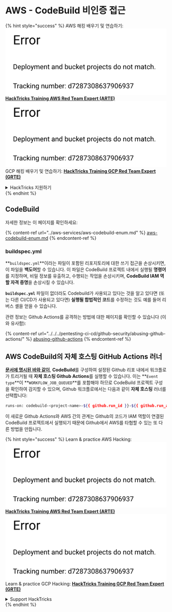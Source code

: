 # AWS - CodeBuild 비인증 접근

{% hint style="success" %}
AWS 해킹 배우기 및 연습하기:<img src="../../../.gitbook/assets/image (1) (1).png" alt="" data-size="line">[**HackTricks Training AWS Red Team Expert (ARTE)**](https://training.hacktricks.xyz/courses/arte)<img src="../../../.gitbook/assets/image (1) (1).png" alt="" data-size="line">\
GCP 해킹 배우기 및 연습하기: <img src="../../../.gitbook/assets/image (2).png" alt="" data-size="line">[**HackTricks Training GCP Red Team Expert (GRTE)**<img src="../../../.gitbook/assets/image (2).png" alt="" data-size="line">](https://training.hacktricks.xyz/courses/grte)

<details>

<summary>HackTricks 지원하기</summary>

* [**구독 계획**](https://github.com/sponsors/carlospolop) 확인하기!
* **💬 [**Discord 그룹**](https://discord.gg/hRep4RUj7f) 또는 [**텔레그램 그룹**](https://t.me/peass)에 참여하거나 **Twitter** 🐦 [**@hacktricks\_live**](https://twitter.com/hacktricks\_live)**를 팔로우하세요.**
* **[**HackTricks**](https://github.com/carlospolop/hacktricks) 및 [**HackTricks Cloud**](https://github.com/carlospolop/hacktricks-cloud) 깃허브 리포지토리에 PR을 제출하여 해킹 트릭을 공유하세요.**

</details>
{% endhint %}

## CodeBuild

자세한 정보는 이 페이지를 확인하세요:

{% content-ref url="../aws-services/aws-codebuild-enum.md" %}
[aws-codebuild-enum.md](../aws-services/aws-codebuild-enum.md)
{% endcontent-ref %}

### buildspec.yml

**`buildspec.yml`**이라는 파일이 포함된 리포지토리에 대한 쓰기 접근을 손상시키면, 이 파일을 **백도어**할 수 있습니다. 이 파일은 CodeBuild 프로젝트 내에서 실행될 **명령어**를 지정하며, 비밀 정보를 유출하고, 수행되는 작업을 손상시키며, **CodeBuild IAM 역할 자격 증명**을 손상시킬 수 있습니다.

**`buildspec.yml`** 파일이 없더라도 Codebuild가 사용되고 있다는 것을 알고 있다면 (또는 다른 CI/CD가 사용되고 있다면) **실행될 합법적인 코드**를 수정하는 것도 예를 들어 리버스 셸을 얻을 수 있습니다.

관련 정보는 Github Actions를 공격하는 방법에 대한 페이지를 확인할 수 있습니다 (이와 유사함):

{% content-ref url="../../../pentesting-ci-cd/github-security/abusing-github-actions/" %}
[abusing-github-actions](../../../pentesting-ci-cd/github-security/abusing-github-actions/)
{% endcontent-ref %}

## AWS CodeBuild의 자체 호스팅 GitHub Actions 러너 <a href="#action-runner" id="action-runner"></a>

[**문서에 명시된 바와 같이**](https://docs.aws.amazon.com/codebuild/latest/userguide/action-runner.html), **CodeBuild**를 구성하여 설정된 Github 리포 내에서 워크플로가 트리거될 때 **자체 호스팅 Github Actions**를 실행할 수 있습니다. 이는 **`Event type`**이 **`WORKFLOW_JOB_QUEUED`**를 포함해야 하므로 CodeBuild 프로젝트 구성을 확인하여 감지할 수 있으며, Github 워크플로에서는 다음과 같이 **자체 호스팅** 러너를 선택합니다:
```bash
runs-on: codebuild-<project-name>-${{ github.run_id }}-${{ github.run_attempt }}
```
이 새로운 Github Actions와 AWS 간의 관계는 Github의 코드가 IAM 역할이 연결된 CodeBuild 프로젝트에서 실행되기 때문에 Github에서 AWS를 타협할 수 있는 또 다른 방법을 만듭니다.

{% hint style="success" %}
Learn & practice AWS Hacking:<img src="../../../.gitbook/assets/image (1) (1).png" alt="" data-size="line">[**HackTricks Training AWS Red Team Expert (ARTE)**](https://training.hacktricks.xyz/courses/arte)<img src="../../../.gitbook/assets/image (1) (1).png" alt="" data-size="line">\
Learn & practice GCP Hacking: <img src="../../../.gitbook/assets/image (2).png" alt="" data-size="line">[**HackTricks Training GCP Red Team Expert (GRTE)**<img src="../../../.gitbook/assets/image (2).png" alt="" data-size="line">](https://training.hacktricks.xyz/courses/grte)

<details>

<summary>Support HackTricks</summary>

* Check the [**subscription plans**](https://github.com/sponsors/carlospolop)!
* **Join the** 💬 [**Discord group**](https://discord.gg/hRep4RUj7f) or the [**telegram group**](https://t.me/peass) or **follow** us on **Twitter** 🐦 [**@hacktricks\_live**](https://twitter.com/hacktricks\_live)**.**
* **Share hacking tricks by submitting PRs to the** [**HackTricks**](https://github.com/carlospolop/hacktricks) and [**HackTricks Cloud**](https://github.com/carlospolop/hacktricks-cloud) github repos.

</details>
{% endhint %}
